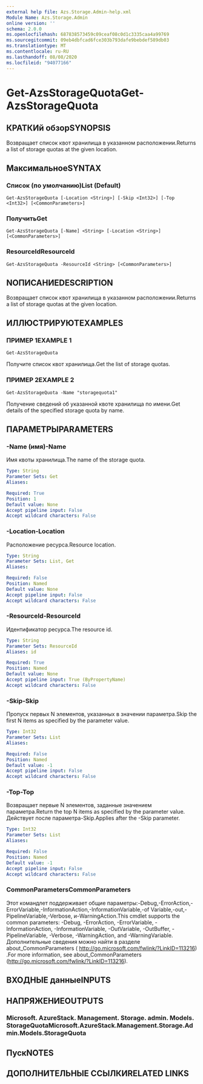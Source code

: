 ```yaml
---
external help file: Azs.Storage.Admin-help.xml
Module Name: Azs.Storage.Admin
online version: ''
schema: 2.0.0
ms.openlocfilehash: 687838573459c09ceaf08c0d1c3335caa4a99769
ms.sourcegitcommit: 09eb4dbfcad6fce303b793dafe9bebdef589db03
ms.translationtype: MT
ms.contentlocale: ru-RU
ms.lasthandoff: 08/08/2020
ms.locfileid: "94077166"
---
```

# <span data-ttu-id="8795c-101">Get-AzsStorageQuota</span><span class="sxs-lookup"><span data-stu-id="8795c-101">Get-AzsStorageQuota</span></span>

## <span data-ttu-id="8795c-102">КРАТКИй обзор</span><span class="sxs-lookup"><span data-stu-id="8795c-102">SYNOPSIS</span></span>
<span data-ttu-id="8795c-103">Возвращает список квот хранилища в указанном расположении.</span><span class="sxs-lookup"><span data-stu-id="8795c-103">Returns a list of storage quotas at the given location.</span></span>

## <span data-ttu-id="8795c-104">Максимальное</span><span class="sxs-lookup"><span data-stu-id="8795c-104">SYNTAX</span></span>

### <span data-ttu-id="8795c-105">Список (по умолчанию)</span><span class="sxs-lookup"><span data-stu-id="8795c-105">List (Default)</span></span>
```
Get-AzsStorageQuota [-Location <String>] [-Skip <Int32>] [-Top <Int32>] [<CommonParameters>]
```

### <span data-ttu-id="8795c-106">Получить</span><span class="sxs-lookup"><span data-stu-id="8795c-106">Get</span></span>
```
Get-AzsStorageQuota [-Name] <String> [-Location <String>] [<CommonParameters>]
```

### <span data-ttu-id="8795c-107">ResourceId</span><span class="sxs-lookup"><span data-stu-id="8795c-107">ResourceId</span></span>
```
Get-AzsStorageQuota -ResourceId <String> [<CommonParameters>]
```

## <span data-ttu-id="8795c-108">NОПИСАНИЕ</span><span class="sxs-lookup"><span data-stu-id="8795c-108">DESCRIPTION</span></span>
<span data-ttu-id="8795c-109">Возвращает список квот хранилища в указанном расположении.</span><span class="sxs-lookup"><span data-stu-id="8795c-109">Returns a list of storage quotas at the given location.</span></span>

## <span data-ttu-id="8795c-110">ИЛЛЮСТРИРУЮТ</span><span class="sxs-lookup"><span data-stu-id="8795c-110">EXAMPLES</span></span>

### <span data-ttu-id="8795c-111">ПРИМЕР 1</span><span class="sxs-lookup"><span data-stu-id="8795c-111">EXAMPLE 1</span></span>
```
Get-AzsStorageQuota
```

<span data-ttu-id="8795c-112">Получите список квот хранилища.</span><span class="sxs-lookup"><span data-stu-id="8795c-112">Get the list of storage quotas.</span></span>

### <span data-ttu-id="8795c-113">ПРИМЕР 2</span><span class="sxs-lookup"><span data-stu-id="8795c-113">EXAMPLE 2</span></span>
```
Get-AzsStorageQuota -Name "storagequota1"
```

<span data-ttu-id="8795c-114">Получение сведений об указанной квоте хранилища по имени.</span><span class="sxs-lookup"><span data-stu-id="8795c-114">Get details of the specified storage quota by name.</span></span>

## <span data-ttu-id="8795c-115">ПАРАМЕТРЫ</span><span class="sxs-lookup"><span data-stu-id="8795c-115">PARAMETERS</span></span>

### <span data-ttu-id="8795c-116">-Name (имя)</span><span class="sxs-lookup"><span data-stu-id="8795c-116">-Name</span></span>
<span data-ttu-id="8795c-117">Имя квоты хранилища.</span><span class="sxs-lookup"><span data-stu-id="8795c-117">The name of the storage quota.</span></span>

```yaml
Type: String
Parameter Sets: Get
Aliases:

Required: True
Position: 1
Default value: None
Accept pipeline input: False
Accept wildcard characters: False
```

### <span data-ttu-id="8795c-118">-Location</span><span class="sxs-lookup"><span data-stu-id="8795c-118">-Location</span></span>
<span data-ttu-id="8795c-119">Расположение ресурса.</span><span class="sxs-lookup"><span data-stu-id="8795c-119">Resource location.</span></span>

```yaml
Type: String
Parameter Sets: List, Get
Aliases:

Required: False
Position: Named
Default value: None
Accept pipeline input: False
Accept wildcard characters: False
```

### <span data-ttu-id="8795c-120">-ResourceId</span><span class="sxs-lookup"><span data-stu-id="8795c-120">-ResourceId</span></span>
<span data-ttu-id="8795c-121">Идентификатор ресурса.</span><span class="sxs-lookup"><span data-stu-id="8795c-121">The resource id.</span></span>

```yaml
Type: String
Parameter Sets: ResourceId
Aliases: id

Required: True
Position: Named
Default value: None
Accept pipeline input: True (ByPropertyName)
Accept wildcard characters: False
```

### <span data-ttu-id="8795c-122">-Skip</span><span class="sxs-lookup"><span data-stu-id="8795c-122">-Skip</span></span>
<span data-ttu-id="8795c-123">Пропуск первых N элементов, указанных в значении параметра.</span><span class="sxs-lookup"><span data-stu-id="8795c-123">Skip the first N items as specified by the parameter value.</span></span>

```yaml
Type: Int32
Parameter Sets: List
Aliases:

Required: False
Position: Named
Default value: -1
Accept pipeline input: False
Accept wildcard characters: False
```

### <span data-ttu-id="8795c-124">-Top</span><span class="sxs-lookup"><span data-stu-id="8795c-124">-Top</span></span>
<span data-ttu-id="8795c-125">Возвращает первые N элементов, заданные значением параметра.</span><span class="sxs-lookup"><span data-stu-id="8795c-125">Return the top N items as specified by the parameter value.</span></span>
<span data-ttu-id="8795c-126">Действует после параметра-Skip.</span><span class="sxs-lookup"><span data-stu-id="8795c-126">Applies after the -Skip parameter.</span></span>

```yaml
Type: Int32
Parameter Sets: List
Aliases:

Required: False
Position: Named
Default value: -1
Accept pipeline input: False
Accept wildcard characters: False
```

### <span data-ttu-id="8795c-127">CommonParameters</span><span class="sxs-lookup"><span data-stu-id="8795c-127">CommonParameters</span></span>
<span data-ttu-id="8795c-128">Этот командлет поддерживает общие параметры:-Debug,-ErrorAction,-ErrorVariable,-InformationAction,-InformationVariable,-of Variable,-out,-PipelineVariable,-Verbose, и-WarningAction.</span><span class="sxs-lookup"><span data-stu-id="8795c-128">This cmdlet supports the common parameters: -Debug, -ErrorAction, -ErrorVariable, -InformationAction, -InformationVariable, -OutVariable, -OutBuffer, -PipelineVariable, -Verbose, -WarningAction, and -WarningVariable.</span></span> <span data-ttu-id="8795c-129">Дополнительные сведения можно найти в разделе about_CommonParameters ( http://go.microsoft.com/fwlink/?LinkID=113216) .</span><span class="sxs-lookup"><span data-stu-id="8795c-129">For more information, see about_CommonParameters (http://go.microsoft.com/fwlink/?LinkID=113216).</span></span>

## <span data-ttu-id="8795c-130">ВХОДНЫЕ данные</span><span class="sxs-lookup"><span data-stu-id="8795c-130">INPUTS</span></span>

## <span data-ttu-id="8795c-131">НАПРЯЖЕНИЕ</span><span class="sxs-lookup"><span data-stu-id="8795c-131">OUTPUTS</span></span>

### <span data-ttu-id="8795c-132">Microsoft. AzureStack. Management. Storage. admin. Models. StorageQuota</span><span class="sxs-lookup"><span data-stu-id="8795c-132">Microsoft.AzureStack.Management.Storage.Admin.Models.StorageQuota</span></span>

## <span data-ttu-id="8795c-133">Пуск</span><span class="sxs-lookup"><span data-stu-id="8795c-133">NOTES</span></span>

## <span data-ttu-id="8795c-134">ДОПОЛНИТЕЛЬНЫЕ ССЫЛКИ</span><span class="sxs-lookup"><span data-stu-id="8795c-134">RELATED LINKS</span></span>
